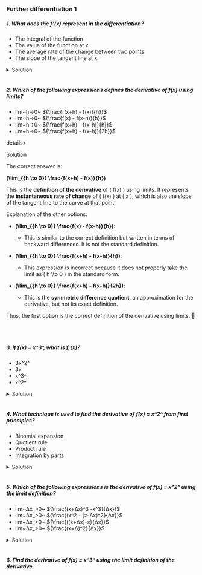 ### Further differentiation 1

##### 1. What does the f'(x) represent in the differentiation?

- The integral of the function
- The value of the function at x
- The average rate of the change between two points
- The slope of the tangent line at x

<details>
  <summary>Solution</summary>

The correct answer is:

**The slope of the tangent line at x**

\( f'(x) \) represents the **instantaneous rate of change** of the function at \( x \), which is the **slope of the tangent line** to the curve at that point.

  </br>

</details>

</br>

##### 2. Which of the following expressions defines the derivative of f(x) using limits?

- lim~h->0~ ${\frac{f(x+h) - f(x)}{h}}$
- lim~h->0~ ${\frac{f(x) - f(x-h)}{h}}$
- lim~h->0~ ${\frac{f(x+h) - f(x-h)}{h}}$
- lim~h->0~ ${\frac{f(x+h) - f(x-h)}{2h}}$

details>

  <summary>Solution</summary>

The correct answer is:

**\(\lim\_{{h \to 0}} \frac{f(x+h) - f(x)}{h}\)**

This is the **definition of the derivative** of \( f(x) \) using limits. It represents the **instantaneous rate of change** of \( f(x) \) at \( x \), which is also the slope of the tangent line to the curve at that point.

Explanation of the other options:

- **\(\lim\_{{h \to 0}} \frac{f(x) - f(x-h)}{h}\)**:

  - This is similar to the correct definition but written in terms of backward differences. It is not the standard definition.

- **\(\lim\_{{h \to 0}} \frac{f(x+h) - f(x-h)}{h}\)**:

  - This expression is incorrect because it does not properly take the limit as \( h \to 0 \) in the standard form.

- **\(\lim\_{{h \to 0}} \frac{f(x+h) - f(x-h)}{2h}\)**:
  - This is the **symmetric difference quotient**, an approximation for the derivative, but not its exact definition.

Thus, the first option is the correct definition of the derivative using limits. 🚀

  </br>

</details>

</br>

##### 3. If f(x) = x^3^, what is f;(x)?

- 3x^2^
- 3x
- x^3^
- x^2^

<details>
  <summary>Solution</summary>

Given the function:
\[
f(x) = x^3
\]

To find \( f'(x) \), we use the **power rule** of differentiation:

\[
\frac{d}{dx} x^n = n x^{n-1}
\]

Applying this rule:

\[
f'(x) = 3x^{3-1} = 3x^2
\]

Correct Answer:

✅ **3x²**

  </br>

</details>

</br>

##### 4. What technique is used to find the derivative of f(x) = x^2^ from first principles?

- Binomial expansion
- Quotient rule
- Product rule
- Integration by parts

<details>
  <summary>Solution</summary>

The correct answer is:

✅ **Binomial expansion**

### Explanation:

To find the derivative of \( f(x) = x^2 \) **from first principles**, we use the **definition of the derivative**:

\[
f'(x) = \lim\_{{h \to 0}} \frac{f(x+h) - f(x)}{h}
\]

Substituting \( f(x) = x^2 \):

\[
f'(x) = \lim\_{{h \to 0}} \frac{(x+h)^2 - x^2}{h}
\]

Expanding \( (x+h)^2 \) using **binomial expansion**:

\[
(x+h)^2 = x^2 + 2xh + h^2
\]

Now, substitute back:

\[
f'(x) = \lim\_{{h \to 0}} \frac{x^2 + 2xh + h^2 - x^2}{h}
\]

\[
= \lim\_{{h \to 0}} \frac{2xh + h^2}{h}
\]

Factor out \( h \):

\[
= \lim\_{{h \to 0}} (2x + h)
\]

As \( h \to 0 \), we get:

\[
f'(x) = 2x
\]

### Why the other options are incorrect:

- **Quotient Rule**: Used for functions of the form \( \frac{f(x)}{g(x)} \), which is not applicable here.
- **Product Rule**: Used when differentiating a product of two functions, but \( x^2 \) is a single function.
- **Integration by Parts**: This is an integration technique, not differentiation.

Thus, **binomial expansion** is the correct technique when differentiating \( f(x) = x^2 \) from first principles. 🚀e

  </br>

</details>

</br>

##### 5. Which of the following expressions is the derivative of f(x) = x^2^ using the limit definition?

- lim~Δx\_>0~ ${\frac{(x+Δx)^3 -x^3}{Δx}}$
- lim~Δx\_>0~ ${\frac{(x^2 - (z-Δx)^2}{Δx}}$
- lim~Δx\_>0~ ${\frac{((x+Δx)-x}{Δx}}$
- lim~Δx\_>0~ ${\frac{(x+Δ)^2}{Δx}}$

<details>
  <summary>Solution</summary>

The correct expression that represents the derivative of \( f(x) = x^2 \) using the **limit definition of a derivative** is:

✅
\[
\lim\_{\Delta x \to 0} \frac{(x+\Delta x)^2 - x^2}{\Delta x}
\]

However, none of the given options seem to be exactly correct. Let's analyze them:

1. **\(\lim\_{\Delta x \to 0} \frac{(x+\Delta x)^3 - x^3}{\Delta x}\)**

   - Incorrect. This is the derivative definition for \( f(x) = x^3 \), not \( x^2 \).

2. **\(\lim\_{\Delta x \to 0} \frac{x^2 - (z-\Delta x)^2}{\Delta x}\)**

   - Incorrect. This does not match the standard limit definition of the derivative.

3. **\(\lim\_{\Delta x \to 0} \frac{( (x+\Delta x) - x )}{\Delta x}\)**

   - Incorrect. This simplifies to \( \frac{\Delta x}{\Delta x} = 1 \), which is not the derivative of \( x^2 \).

4. **\(\lim\_{\Delta x \to 0} \frac{(x+\Delta)^2}{\Delta x}\)**
   - Incorrect. It should be **\(\frac{(x+\Delta x)^2 - x^2}{\Delta x}\)** instead.

Correct Limit Definition for \( f(x) = x^2 \):

\[
f'(x) = \lim\_{\Delta x \to 0} \frac{(x+\Delta x)^2 - x^2}{\Delta x}
\]

Expanding \( (x+\Delta x)^2 \) using binomial expansion:

\[
= \lim\_{\Delta x \to 0} \frac{x^2 + 2x\Delta x + (\Delta x)^2 - x^2}{\Delta x}
\]

\[
= \lim\_{\Delta x \to 0} \frac{2x\Delta x + (\Delta x)^2}{\Delta x}
\]

\[
= \lim\_{\Delta x \to 0} (2x + \Delta x)
\]

\[
= 2x
\]

Thus, **\( f'(x) = 2x \)**, but none of the answer choices match the correct limit definition exactly. If you have a formatting issue in your options, check for a choice similar to:

\[
\lim\_{\Delta x \to 0} \frac{(x+\Delta x)^2 - x^2}{\Delta x}
\]

  </br>

</details>

</br>

##### 6. Find the derivative of f(x) = x^3^ using the limit definition of the derivative
